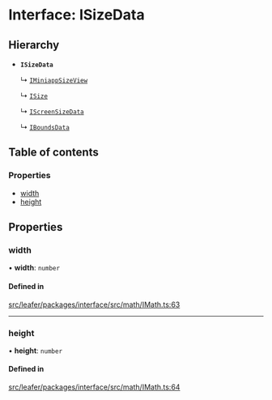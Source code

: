 # Interface: ISizeData

## Hierarchy

- **`ISizeData`**

  ↳ [`IMiniappSizeView`](IMiniappSizeView.md)

  ↳ [`ISize`](ISize.md)

  ↳ [`IScreenSizeData`](IScreenSizeData.md)

  ↳ [`IBoundsData`](IBoundsData.md)

## Table of contents

### Properties

- [width](ISizeData.md#width)
- [height](ISizeData.md#height)

## Properties

### width

• **width**: `number`

#### Defined in

[src/leafer/packages/interface/src/math/IMath.ts:63](https://github.com/leaferjs/leafer/blob/ce388543b1c91bc943ac7537f94ff47adf234c5d/packages/interface/src/math/IMath.ts#L63)

___

### height

• **height**: `number`

#### Defined in

[src/leafer/packages/interface/src/math/IMath.ts:64](https://github.com/leaferjs/leafer/blob/ce388543b1c91bc943ac7537f94ff47adf234c5d/packages/interface/src/math/IMath.ts#L64)

